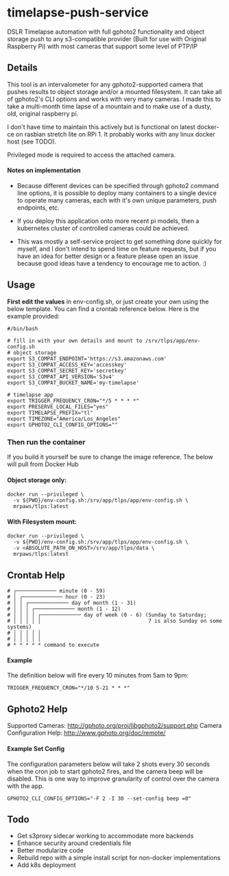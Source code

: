 
# timelapse-push-service
DSLR Timelapse automation with full gphoto2 functionality and object storage push to any s3-compatible provider (Built for use with Original Raspberry Pi) with most cameras that support some level of PTP/IP 

## Details
This tool is an intervalometer for any gphoto2-supported camera that pushes results to object storage and/or a mounted filesystem.  It can take all of gphoto2's CLI options and works with very many cameras.  I made this to take a multi-month time lapse of a mountain and to make use of a dusty, old, original raspberry pi.  

I don't have time to maintain this actively but is functional on latest docker-ce on rasbian stretch lite on RPi 1.  It probably works with any linux docker host (see TODO). 

Privileged mode is required to access the attached camera.

#### Notes on implementation

- Because different devices can be specified through gphoto2 command line options, it is possible to deploy many containers to a single device to operate many cameras, each with it's own unique parameters, push endpoints, etc.

- If you deploy this application onto more recent pi models, then a kubernetes cluster of controlled cameras could be achieved.

- This was mostly a self-service project to get something done quickly for myself, and I don't intend to spend time on feature requests, but if you have an idea for better design or a feature please open an issue because good ideas have a tendency to encourage me to action. :)

## Usage

**First edit the values** in env-config.sh, or just create your own using the below template. You can find a crontab reference below.  Here is the example provided:

    #/bin/bash
    
    # fill in with your own details and mount to /srv/tlps/app/env-config.sh
    # object storage
    export S3_COMPAT_ENDPOINT='https://s3.amazonaws.com'
    export S3_COMPAT_ACCESS_KEY='accesskey'
    export S3_COMPAT_SECRET_KEY='secretkey'
    export S3_COMPAT_API_VERSION='S3v4'
    export S3_COMPAT_BUCKET_NAME='my-timelapse'
    
    # timelapse app
    export TRIGGER_FREQUENCY_CRON="*/5 * * * *"
    export PRESERVE_LOCAL_FILES="yes"
    export TIMELAPSE_PREFIX="tl"
    export TIMEZONE="America/Los_Angeles"
    export GPHOTO2_CLI_CONFIG_OPTIONS=""


### Then run the container
If you build it yourself be sure to change the image reference.  The below will pull from Docker Hub

#### Object storage only:

    docker run --privileged \
      -v ${PWD}/env-config.sh:/srv/app/tlps/app/env-config.sh \
      mrpaws/tlps:latest

#### With Filesystem mount:

    docker run --privileged \
      -v ${PWD}/env-config.sh:/srv/app/tlps/app/env-config.sh \
      -v <ABSOLUTE_PATH_ON_HOST>/srv/app/tlps/data \
      mrpaws/tlps:latest


## Crontab Help

    # ┌───────────── minute (0 - 59)
    # │ ┌───────────── hour (0 - 23)
    # │ │ ┌───────────── day of month (1 - 31)
    # │ │ │ ┌───────────── month (1 - 12)
    # │ │ │ │ ┌───────────── day of week (0 - 6) (Sunday to Saturday;
    # │ │ │ │ │                                   7 is also Sunday on some systems)
    # │ │ │ │ │
    # │ │ │ │ │
    # * * * * * command to execute

#### Example
The definition below will fire every 10 minutes from 5am to 9pm:

    TRIGGER_FREQUENCY_CRON="*/10 5-21 * * *"

## Gphoto2 Help
Supported Cameras: http://gphoto.org/proj/libgphoto2/support.php
Camera Configuration Help: http://www.gphoto.org/doc/remote/

#### Example Set Config
The configuration parameters below will take 2 shots every 30 seconds when the cron job to start gphoto2 fires, and the camera beep will be disabled.  This is one way to improve granularity of control over the camera with the app. 

    GPHOTO2_CLI_CONFIG_OPTIONS="-F 2 -I 30 --set-config beep =0"

## Todo
- Get s3proxy sidecar working to accommodate more backends
- Enhance security around credentials file
- Better modularize code
- Rebuild repo with a simple install script for non-docker implementations
- Add k8s deployment
